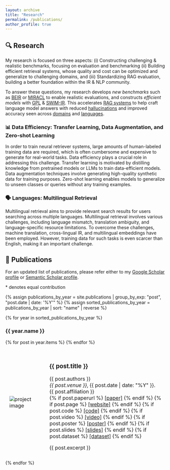 ```yaml
---
layout: archive
title: "Research"
permalink: /publications/
author_profile: true
---
```


## :mag: Research

My research is focused on three aspects: (i) Constructing challenging & realistic benchmarks, focusing on evaluation and benchmarking (ii) Building efficient retrieval systems, whose quality and cost can be optimized and generalize to challenging domains, and (iii) Standardizing RAG evaluation, building a better foundation within the IR & NLP community. 

To answer these questions, my research develops *new benchmarks* such as [BEIR](http://beir.io) or [MIRACL](http://miracl.ai) to enable realistic evaluations, and constructs *efficient models* with [GPL](https://arxiv.org/abs/2205.11498) & [SWIM-IR](https://arxiv.org/abs/2311.05800). This accelerates [RAG systems](https://trec-rag.github.io) to help craft language model answers with reduced [hallucinations](https://aclanthology.org/2024.findings-emnlp.730/) and improved accuracy seen across [domains]() and [languages](https://arxiv.org/abs/2410.13716).


### :bar_chart: Data Efficiency: Transfer Learning, Data Augmentation, and Zero-shot Learning 
In order to train neural retriever systems, large amounts of human-labeled training data are required, which is often cumbersome and expensive to generate for real-world tasks. Data efficiency plays a crucial role in addressing this challenge. Transfer learning is motivated by distilling knowledge from pretrained models or LLMs to train data-efficient models. Data augmentation techniques involve generating high-quality synthetic data for training purposes. Zero-shot learning enables models to generalize to unseen classes or queries without any training examples.

### :speaking_head: Languages: Multilingual Retrieval
Multilingual retrieval aims to provide relevant search results for users searching across multiple languages. Multilingual retrieval involves various challenges, including language mismatch, translation ambiguity, and language-specific resource limitations. To overcome these challenges, machine translation, cross-lingual IR, and multilingual embeddings have been employed. However, training data for such tasks is even scarcer than English, making it an important challenge.

## :scroll: Publications
For an updated list of publications, please refer either to my [Google Scholar profile](https://scholar.google.com/citations?user=CE9GJoMAAAAJ&hl=en) or [Semantic Scholar profile](https://www.semanticscholar.org/author/Nandan-Thakur/47583894).

\* denotes equal contribution

{% assign publications_by_year = site.publications | group_by_exp: "post", "post.date | date: '%Y'" %}
{% assign sorted_publications_by_year = publications_by_year | sort: "name" | reverse %}

{% for year in sorted_publications_by_year %}
### {{ year.name }}
<table style="width:100%;border:0px;border-spacing:0px;border-collapse:separate;margin-right:auto;margin-left:auto;">
  {% for post in year.items %}
  <tr>
    <td style="border: none; padding:2.5%;width:25%;vertical-align:middle;max-width:100px;max-height:100px">
      <img src="/{{ post.image }}" alt="project image" style="width:auto; height:auto; max-width:100%;" />
    </td>
    <td style="border: none; padding:2.5%;width:75%;vertical-align:middle">
      <h3>{{ post.title }}</h3>
      {{ post.authors }}<br>
      <em>{{ post.venue }}</em>, {{ post.date | date: "%Y" }}.<br>
      {{ post.affiliation }}<br>
      <div class="publication-links">
        {% if post.paperurl %}
          <a href="{{ post.paperurl }}"><i class="fas fa-file-alt"></i> [paper]</a>
        {% endif %}
        {% if post.page %}
          <a href="{{ post.page }}"><i class="fas fa-globe"></i> [website]</a>
        {% endif %}
        {% if post.code %}
          <a href="{{ post.code }}"><i class="fas fa-code"></i> [code]</a>
        {% endif %}
        {% if post.video %}
          <a href="{{ post.video }}"><i class="fas fa-video"></i> [video]</a>
        {% endif %}
        {% if post.poster %}
          <a href="{{ post.poster }}"><i class="fas fa-image"></i> [poster]</a>
        {% endif %}
        {% if post.slides %}
          <a href="{{ post.slides }}"><i class="fas fa-slideshare"></i> [slides]</a>
        {% endif %}
        {% if post.dataset %}
          <a href="{{ post.dataset }}"><i class="fas fa-database"></i> [dataset]</a>
        {% endif %}
      </div>
      <p></p>
      {{ post.excerpt }}
    </td>
  </tr>
  {% endfor %}
</table>
{% endfor %}
